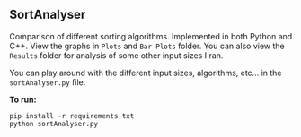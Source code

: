 ## SortAnalyser

Comparison of different sorting algorithms. Implemented in both Python and C++. View the graphs in `Plots` and `Bar Plots` folder. You can also view the `Results` folder for analysis of some other input sizes I ran.

You can play around with the different input sizes, algorithms, etc... in the `sortAnalyser.py` file.

**To run:**

```
pip install -r requirements.txt
python sortAnalyser.py
```

